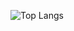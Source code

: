 ![Top Langs](https://github-readme-stats.vercel.app/api/top-langs/?username=thvulpe&layout=compact)
